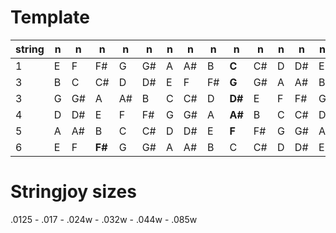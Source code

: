 # Template

| string | n  | n  | n | n  | n  | n  | n  | n | n  | n  | n  | n  | n  |
|--------|----|----|---|----|----|----|----|---|----|----|----|----|----|
| 1      |   E    |   F    |   F#   |   G    |   G#   |   A    |   A#   |   B    | **C**  |   C#   |   D    |   D#   |   E    |
| 3      |   B    |   C    |   C#   |   D    |   D#   |   E    |   F    |   F#   | **G**  |   G#   |   A    |   A#   |   B    |
| 3      |   G    |   G#   |   A    |   A#   |   B    |   C    |   C#   |   D    | **D#** |   E    |   F    |   F#   |   G    |
| 4      |   D    |   D#   |   E    |   F    |   F#   |   G    |   G#   |   A    | **A#** |   B    |   C    |   C#   |   D    |
| 5      |   A    |   A#   |   B    |   C    |   C#   |   D    |   D#   |   E    | **F**  |   F#   |   G    |   G#   |   A    |
| 6      |   E    |   F    | **F#** |   G    |   G#   |   A    |   A#   |   B    |   C    |   C#   |   D    |   D#   |   E    |

# Stringjoy sizes

.0125 - .017 - .024w - .032w - .044w - .085w